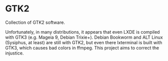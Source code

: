 # GTK2
Collection of GTK2 software.

Unfortunately, in many distributions, it appears that even LXDE is compiled with GTK3 (e.g. Mageia 9, Debian Trixie+). Debian Bookworm and ALT Linux (Sysiphus, at least) are still with GTK2, but even there lxterminal is built with GTK3, which causes bad colors in ffmpeg. This project aims to correct the injustice.
